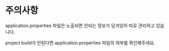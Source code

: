 # 주의사항

application.properties 파일은 노출되면 안되는 정보가 담겨있어 따로 관리하고 있습니다.

project build가 안된다면 application.properties 파일의 여부를 확인해주세요.

